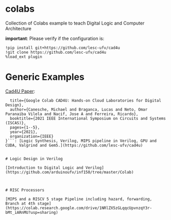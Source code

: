 # colabs
Collection of Colabs example to teach Digital Logic and Computer Architecture

**important**: Please verify if the configuration is:
```
!pip install git+https://github.com/lesc-ufv/cad4u
!git clone https://github.com/lesc-ufv/cad4u
%load_ext plugin
```
# Generic Examples

[Cad4U Paper](https://github.com/lesc-ufv/cad4u): 

```@inproceedings{canesche2021cad4u,
  title={Google Colab CAD4U: Hands-on Cloud Laboratories for Digital Design},
  author={Canesche, Michael and Braganca, Lucas and Neto, Omar Paranaiba Vilela and Nacif, Jose A and Ferreira, Ricardo},
  booktitle={2021 IEEE International Symposium on Circuits and Systems (ISCAS)},
  pages={1--5},
  year={2021},
  organization={IEEE}
}```: [Logic Synthesis, Verilog, MIPS pipeline in Verilog, GPU and CUDA, Valgrind and Gem5.](https://github.com/lesc-ufv/cad4u)


# Logic Design in Verilog

[Introduction to Digital Logic and Verilog](https://github.com/arduinoufv/inf150/tree/master/Colab)



# RISC Processors

[MIPS and a RISCV 5 stage Pipeline including hazard, forwarding, Branch at 4th stage](https://colab.research.google.com/drive/1NRlZX5zGLqqcUpvnzqY3r-bMt_iARnMU?usp=sharing)



